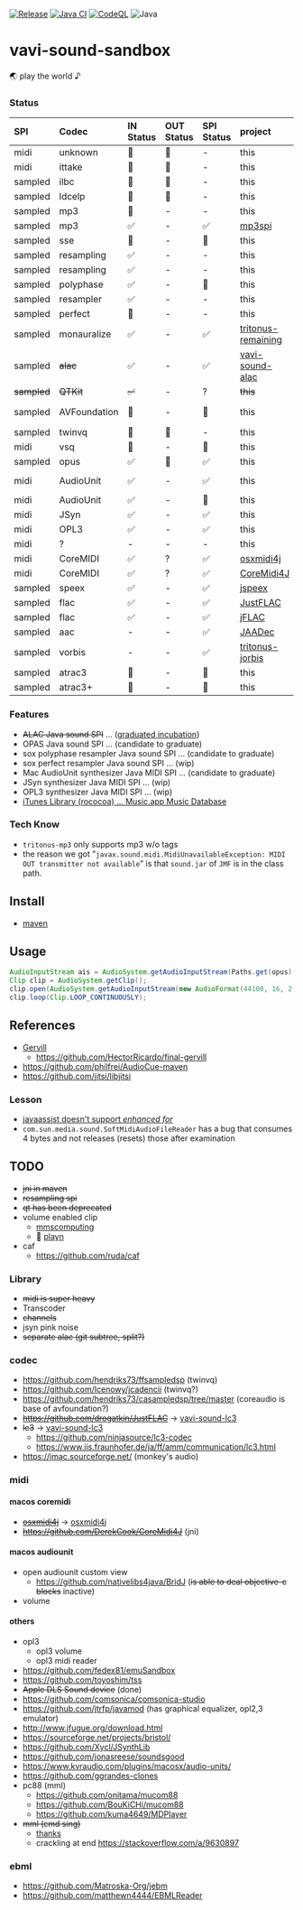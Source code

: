 [![Release](https://jitpack.io/v/umjammer/vavi-sound-sandbox.svg)](https://jitpack.io/#umjammer/vavi-sound-sandbox)
[![Java CI](https://github.com/umjammer/vavi-sound-sandbox/actions/workflows/maven.yml/badge.svg)](https://github.com/umjammer/vavi-sound-sandbox/actions/workflows/maven.yml)
[![CodeQL](https://github.com/umjammer/vavi-sound-sandbox/actions/workflows/codeql-analysis.yml/badge.svg)](https://github.com/umjammer/vavi-sound-sandbox/actions/workflows/codeql-analysis.yml)
![Java](https://img.shields.io/badge/Java-17-b07219)

# vavi-sound-sandbox

🌏 play the world ♪ 

### Status

| **SPI**     | **Codec**    | **IN Status** | **OUT Status** | **SPI Status** | **project**                                                          | **Description**                                                                                                              | **Comment**                                                  |
|:------------|:-------------|:--------------|:---------------|:---------------|:---------------------------------------------------------------------|:-----------------------------------------------------------------------------------------------------------------------------|:-------------------------------------------------------------|
| midi        | unknown      | 🚫            | 🚫             | -              | this                                                                 | MFi by [unknown]()                                                                                                           |                                                              |
| midi        | ittake       | 🚫            | 🚫             | -              | this                                                                 | MFi by [ittake](https://web.archive.org/web/20090515001654/http://tokyo.cool.ne.jp/ittake/java/MIDIToMLDv013/MIDIToMLD.html) |                                                              |
| sampled     | ilbc         | 🚫            | 🚫             | -              | this                                                                 | [c](http://www.ilbcfreeware.org/)                                                                                            |                                                              |
| sampled     | ldcelp       | 🚫            | 🚫             | -              | this                                                                 | [c](ftp://svr-ftp.eng.cam.ac.uk/pub/comp.speech/coding/ldcelp-2.0.tar.gz)                                                    |                                                              |
| sampled     | mp3          | 🚫            | -              | -              | this                                                                 | [mp3](https://github.com/umjammer/vavi-sound-sandbox/tree/master/src/main/java/vavi/sound/mp3)                               | need to deal tags                                            |
| sampled     | mp3          | ✅             | -              | ✅              | [mp3spi](https://github.com/umjammer/mp3spi)                         | [jlayer](https://github.com/umjammer/jlayer)                                                                                 |                                                              |
| sampled     | sse          | 🚫            | -              | 🚫             | this                                                                 | [sse](http://shibatch.sourceforge.net/download/)                                                                             |                                                              |
| sampled     | resampling   | ✅             | -              | -              | this                                                                 | [laoe](http://www.oli4.ch/laoe/home.html)                                                                                    |                                                              |
| sampled     | resampling   | ✅             | -              | -              | this                                                                 | [rohm](https://en.wikipedia.org/wiki/Rohm)                                                                                   |                                                              |
| sampled     | polyphase    | ✅             | -              | 🚧             | this                                                                 | [sox](http://sox.sourceforge.net/) resampling                                                                                |                                                              |
| sampled     | resampler    | ✅             | -              | -              | this                                                                 | [sox](http://sox.sourceforge.net/) resampling                                                                                |                                                              |
| sampled     | perfect      | 🚧            | -              | -              | this                                                                 | [sox](http://sox.sourceforge.net/) resampling                                                                                |                                                              |
| sampled     | monauralize  | ✅             | -              | ✅              | [tritonus-remaining](https://github.com/umjammer/tritonus-remaining) | `PCM2PCMConversionProvider`                                                                                                  | works but not suitable for resampling                        |
| sampled     | ~~alac~~     | ✅             | -              | ✅              | [vavi-sound-alac](https://github.com/umjammer/vavi-sound-alac)       |                                                                                                                              | graduated to vavi-sound-alac                                 |
| ~~sampled~~ | ~~QTKit~~    | ~~✅~~         | -              | ?              | ~~this~~                                                             | ~~[rococoa](https://github.com/umjammer/rococoa)~~                                                                           | deprecated                                                   |
| sampled     | AVFoundation | 🚧            | -              | 🚧             | this                                                                 | [rococoa](https://github.com/umjammer/rococoa)                                                                               | use `AVAudioConverter` how to return objc value in callback? |
| sampled     | twinvq       | 🚫            | 🚫             | -              | this                                                                 |                                                                                                                              | TODO use ffmpeg                                              |
| midi        | vsq          | 🚧            | -              | 🚧             | this                                                                 |                                                                                                                              | YAMAHA Vocaloid                                              |
| sampled     | opus         | ✅             | 🚫             | ✅              | this                                                                 | [concentus](https://github.com/lostromb/concentus)                                                                           |                                                              |
| midi        | AudioUnit    | ✅             | -              | ✅              | this                                                                 | [rococoa](https://github.com/umjammer/rococoa)                                                                               | use `AVAudioUnitMIDIInstrument/kAudioUnitSubType_DLSSynth`   |
| midi        | AudioUnit    | ✅             | -              | 🚫             | this                                                                 | [rococoa](https://github.com/umjammer/rococoa)                                                                               | use `AVAudioUnitSampler`, how to adjust sf2 patch?           |
| midi        | JSyn         | ✅             | -              | ✅              | this                                                                 | [JSyn](https://github.com/philburk/jsyn)                                                                                     | looking for good drums                                       |
| midi        | OPL3         | ✅             | -              | ✅              | this                                                                 | [adplug](https://github.com/adplug/adplug)                                                                                   | [opl3-player](http://opl3.cozendey.com/)                     |
| midi        | ?            | -             | -              | -              | this                                                                 |                                                                                                                              | opl, ma                                                      |
| midi        | CoreMIDI     | ✅             | ?              | ✅              | [osxmidi4j](https://github.com/umjammer/osxmidi4j)                   | rococoa                                                                                                                      | iac ✓, network ✓, bluetooth ?                                |
| midi        | CoreMIDI     | ✅             | ?              | ✅              | [CoreMidi4J](https://github.com/DerekCook/CoreMidi4J)                | jni                                                                                                                          | iac ✓, network ✓, bluetooth ?                                |
| sampled     | speex        | ✅             | -              | ✅              | [jspeex](http://jspeex.sourceforge.net/)                             |                                                                                                                              | sample rate is limited to convert                            |
| sampled     | flac         | ✅             | -              | ✅              | [JustFLAC](https://github.com/umjammer/vavi-sound-flac)              |                                                                                                                              |                                                              |
| sampled     | flac         | ✅             | -              | ✅              | [jFLAC](http://jflac.sourceforge.net/)                               |                                                                                                                              |                                                              |
| sampled     | aac          | -             | -              | ✅              | [JAADec](https://github.com/umjammer/vavi-sound-aac)                 |                                                                                                                              |                                                              |
| sampled     | vorbis       | -             | -              | ✅              | [tritonus-jorbis](https://github.com/umjammer/tritonus-jorbis)       |                                                                                                                              |                                                              |
| sampled     | atrac3       | 🚧            | -              | 🚧             | this                                                                 | jpcsp                                                                                                                        | Sony MD                                                      |
| sampled     | atrac3+      | 🚧            | -              | 🚧             | this                                                                 | jpcsp                                                                                                                        | Sony MD                                                      |

### Features

 * ~~ALAC Java sound SPI~~ ... ([graduated incubation](https://github.com/umjammer/vavi-sound-alac))
 * OPAS Java sound SPI ... (candidate to graduate)
 * sox polyphase resampler Java sound SPI ... (candidate to graduate)
 * sox perfect resampler Java sound SPI ... (wip)
 * Mac AudioUnit synthesizer Java MIDI SPI ... (candidate to graduate)
 * JSyn synthesizer Java MIDI SPI ... (wip)
 * OPL3 synthesizer Java MIDI SPI ... (wip)
 * [iTunes Library (rococoa) ... Music.app Music Database](https://github.com/umjammer/vavi-sound-sandbox/tree/master/src/main/java/vavix/rococoa/ituneslibrary)

### Tech Know

* `tritonus-mp3` only supports mp3 w/o tags
* the reason we got "`javax.sound.midi.MidiUnavailableException: MIDI OUT transmitter not available`" is that `sound.jar` of `JMF` is in the class path.

## Install

 * [maven](https://jitpack.io/#umjammer/vavi-sound-sandbox)

## Usage

```java
AudioInputStream ais = AudioSystem.getAudioInputStream(Paths.get(opus).toFile());
Clip clip = AudioSystem.getClip();
clip.open(AudioSystem.getAudioInputStream(new AudioFormat(44100, 16, 2, true, false), ais));
clip.loop(Clip.LOOP_CONTINUOUSLY);
```

## References

 * [Gervill](https://github.com/bluenote10/gervill)
   * https://github.com/HectorRicardo/final-gervill
 * https://github.com/philfrei/AudioCue-maven
 * https://github.com/jitsi/libjitsi

### Lesson

 * [javaassist doesn't support *enhanced for*](https://github.com/jboss-javassist/javassist/issues/403#issuecomment-989827788)
 * `com.sun.media.sound.SoftMidiAudioFileReader` has a bug that consumes 4 bytes and not releases (resets) those after examination

## TODO

 * ~~jni in maven~~
 * ~~resampling spi~~
 * ~~qt has been deprecated~~
 * volume enabled clip
   * [mmscomputing](https://github.com/alex73/mmscomputing/blob/c666f63ec0b7f678aa3d05c1b2f63d748b743257/src/uk/co/mmscomputing/sound/provider/Clip.java#L12)
   * 🎯 [playn](https://github.com/playn/playn/blob/3ad0d6bf22c3f7c0eb6d3497523d197f4c50a46b/java-base/src/playn/java/BigClip.java#L46)
 * caf
   * https://github.com/ruda/caf

### Library

 * ~~midi is super heavy~~
 * Transcoder
 * ~~channels~~
 * jsyn pink noise
 * ~~separate alac (git subtree, split?)~~

### codec

 * https://github.com/hendriks73/ffsampledsp (twinvq)
 * https://github.com/Icenowy/jcadencii (twinvq?)
 * https://github.com/hendriks73/casampledsp/tree/master (coreaudio is base of avfoundation?)
 * ~~https://github.com/drogatkin/JustFLAC~~ → [vavi-sound-lc3](https://github.com/umjammer/vavi-sound-flac)
 * ~~lc3~~ → [vavi-sound-lc3](https://github.com/umjammer/vavi-sound-lc3)
   * https://github.com/ninjasource/lc3-codec
   * https://www.iis.fraunhofer.de/ja/ff/amm/communication/lc3.html
 * https://jmac.sourceforge.net/ (monkey's audio)

### midi

#### macos coremidi

 * ~~[osxmidi4j](https://github.com/locurasoft/osxmidi4j)~~ → [osxmidi4j](https://github.com/umjammer/osxmidi4j)
 * ~~https://github.com/DerekCook/CoreMidi4J~~ (jni)

#### macos audiounit

 * open audiounit custom view
   * https://github.com/nativelibs4java/BridJ (~~is able to deal objective-c blocks~~ inactive)
 * volume

#### others

 * opl3
   * opl3 volume
   * opl3 midi reader
 * https://github.com/fedex81/emuSandbox
 * https://github.com/toyoshim/tss
 * ~~Apple DLS Sound device~~ (done)
 * https://github.com/comsonica/comsonica-studio
 * https://github.com/jtrfp/javamod (has graphical equalizer, opl2,3 emulator)
 * http://www.jfugue.org/download.html
 * https://sourceforge.net/projects/bristol/
 * https://github.com/Xycl/JSynthLib
 * https://github.com/jonasreese/soundsgood
 * https://www.kvraudio.com/plugins/macosx/audio-units/
 * https://github.com/ggrandes-clones
 * pc88 (mml)
   * https://github.com/onitama/mucom88
   * https://github.com/BouKiCHi/mucom88
   * https://github.com/kuma4649/MDPlayer
 * ~~mml (cmd sing)~~
    * [thanks](http://asamomiji.jp/contents/mml-player)
    * crackling at end https://stackoverflow.com/a/9630897

### ebml

 * https://github.com/Matroska-Org/jebm
 * https://github.com/matthewn4444/EBMLReader
